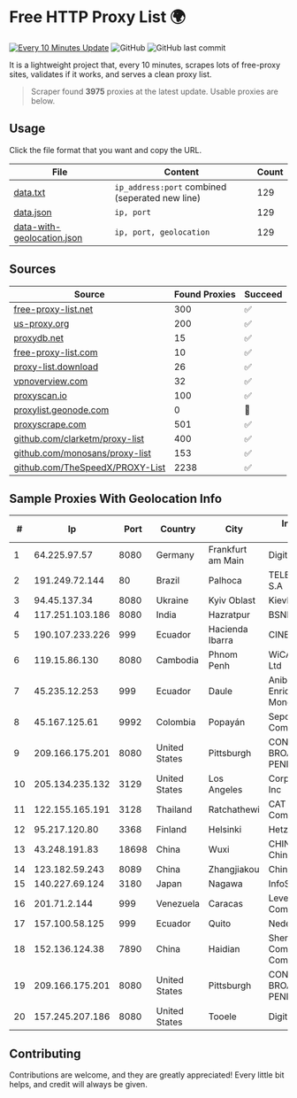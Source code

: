 
# Free HTTP Proxy List 🌍

[![Every 10 Minutes Update](https://github.com/mertguvencli/http-proxy-list/actions/workflows/main.yml/badge.svg?branch=main)](https://github.com/mertguvencli/http-proxy-list/actions/workflows/main.yml)
![GitHub](https://img.shields.io/github/license/mertguvencli/http-proxy-list)
![GitHub last commit](https://img.shields.io/github/last-commit/mertguvencli/http-proxy-list)

It is a lightweight project that, every 10 minutes, scrapes lots of free-proxy sites, validates if it works, and serves a clean proxy list.


> Scraper found **3975** proxies at the latest update. Usable proxies are below.

## Usage

Click the file format that you want and copy the URL.


|File|Content|Count|
|----|-------|-----|
|[data.txt](https://raw.githubusercontent.com/mertguvencli/http-proxy-list/main/proxy-list/data.txt)|`ip_address:port` combined (seperated new line)|129|
|[data.json](https://raw.githubusercontent.com/mertguvencli/http-proxy-list/main/proxy-list/data.json)|`ip, port`|129|
|[data-with-geolocation.json](https://raw.githubusercontent.com/mertguvencli/http-proxy-list/main/proxy-list/data-with-geolocation.json)|`ip, port, geolocation`|129|

## Sources

|Source|Found Proxies|Succeed|
|------|-------------|-------|
|[free-proxy-list.net](https://free-proxy-list.net)|300|✅|
|[us-proxy.org](https://www.us-proxy.org)|200|✅|
|[proxydb.net](http://proxydb.net)|15|✅|
|[free-proxy-list.com](https://free-proxy-list.com/?page=&port=&type%5B%5D=http&type%5B%5D=https&up_time=0&search=Search)|10|✅|
|[proxy-list.download](https://www.proxy-list.download/HTTP)|26|✅|
|[vpnoverview.com](https://vpnoverview.com/privacy/anonymous-browsing/free-proxy-servers)|32|✅|
|[proxyscan.io](https://www.proxyscan.io)|100|✅|
|[proxylist.geonode.com](https://proxylist.geonode.com/api/proxy-list?limit=300&page=1&sort_by=lastChecked&sort_type=desc&protocols=http,https)|0|🚫|
|[proxyscrape.com](https://api.proxyscrape.com/v2/?request=displayproxies&protocol=http&timeout=10000&country=all&ssl=all&anonymity=all)|501|✅|
|[github.com/clarketm/proxy-list](https://raw.githubusercontent.com/clarketm/proxy-list/master/proxy-list-raw.txt)|400|✅|
|[github.com/monosans/proxy-list](https://raw.githubusercontent.com/monosans/proxy-list/main/proxies/http.txt)|153|✅|
|[github.com/TheSpeedX/PROXY-List](https://raw.githubusercontent.com/TheSpeedX/PROXY-List/master/http.txt)|2238|✅|


## Sample Proxies With Geolocation Info

|#|Ip|Port|Country|City|Internet Service Provider|
|-|--|----|-------|----|-------------------------|
|1|64.225.97.57|8080|Germany|Frankfurt am Main|DigitalOcean, LLC|
|2|191.249.72.144|80|Brazil|Palhoca|TELEFÔNICA BRASIL S.A|
|3|94.45.137.34|8080|Ukraine|Kyiv Oblast|Kievline LLC|
|4|117.251.103.186|8080|India|Hazratpur|BSNL Internet|
|5|190.107.233.226|999|Ecuador|Hacienda Ibarra|CINECABLE TV|
|6|119.15.86.130|8080|Cambodia|Phnom Penh|WiCAM Corporation Ltd|
|7|45.235.12.253|999|Ecuador|Daule|Anibal Humberto Enriquez Moncayo(Comunicate)|
|8|45.167.125.61|9992|Colombia|Popayán|Sepcom Comunicaciones SAS|
|9|209.166.175.201|8080|United States|Pittsburgh|CONTINENTAL BROADBAND PENNSYLVANIA, INC.|
|10|205.134.235.132|3129|United States|Los Angeles|Corporate Colocation Inc|
|11|122.155.165.191|3128|Thailand|Ratchathewi|CAT Telecom Public Company Limited|
|12|95.217.120.80|3368|Finland|Helsinki|Hetzner Online GmbH|
|13|43.248.191.83|18698|China|Wuxi|CHINA UNICOM China169 Backbone|
|14|123.182.59.243|8089|China|Zhangjiakou|Chinanet|
|15|140.227.69.124|3180|Japan|Nagawa|InfoSphere|
|16|201.71.2.144|999|Venezuela|Caracas|Level 3 Communications, Inc.|
|17|157.100.58.125|999|Ecuador|Quito|Nedetel S.A.|
|18|152.136.124.38|7890|China|Haidian|Shenzhen Tencent Computer Systems Company Limited|
|19|209.166.175.201|8080|United States|Pittsburgh|CONTINENTAL BROADBAND PENNSYLVANIA, INC.|
|20|157.245.207.186|8080|United States|Tooele|DigitalOcean, LLC|



## Contributing

Contributions are welcome, and they are greatly appreciated! Every
little bit helps, and credit will always be given.

